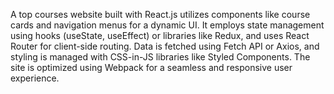 A top courses website built with React.js utilizes components like course cards and navigation menus for a dynamic UI. It employs state management using hooks (useState, useEffect) or libraries like Redux, and uses React Router for client-side routing. Data is fetched using Fetch API or Axios, and styling is managed with CSS-in-JS libraries like Styled Components. The site is optimized using Webpack for a seamless and responsive user experience.

